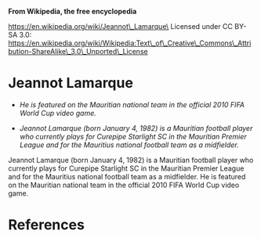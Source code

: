 **From Wikipedia, the free encyclopedia**

https://en.wikipedia.org/wiki/Jeannot\_Lamarque\
Licensed under CC BY-SA 3.0:\
https://en.wikipedia.org/wiki/Wikipedia:Text\_of\_Creative\_Commons\_Attribution-ShareAlike\_3.0\_Unported\_License

Jeannot Lamarque
================

-   *He is featured on the Mauritian national team in the official 2010
    FIFA World Cup video game.*

-   *Jeannot Lamarque (born January 4, 1982) is a Mauritian football
    player who currently plays for Curepipe Starlight SC in the
    Mauritian Premier League and for the Mauritius national football
    team as a midfielder.*

Jeannot Lamarque (born January 4, 1982) is a Mauritian football player
who currently plays for Curepipe Starlight SC in the Mauritian Premier
League and for the Mauritius national football team as a midfielder. He
is featured on the Mauritian national team in the official 2010 FIFA
World Cup video game.

References
==========
